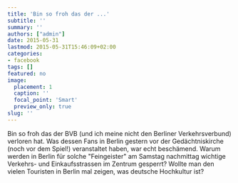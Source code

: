 ```yaml
---
title: 'Bin so froh das der ...'
subtitle: ''
summary: ''
authors: ["admin"]
date: 2015-05-31
lastmod: 2015-05-31T15:46:09+02:00
categories:
- facebook
tags: []
featured: no
image:
  placement: 1
  caption: ''
  focal_point: 'Smart'
  preview_only: true
slug: ''
---
```

Bin so froh das der BVB (und ich meine nicht den Berliner Verkehrsverbund) verloren hat. Was dessen Fans in Berlin gestern vor der Gedächtniskirche (noch vor dem Spiel!) veranstaltet haben, war echt beschämend. Warum werden in Berlin für solche "Feingeister" am Samstag nachmittag wichtige Verkehrs- und Einkaufsstrassen im Zentrum gesperrt? Wollte man den vielen Touristen in Berlin mal zeigen, was deutsche Hochkultur ist?

